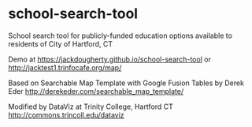 school-search-tool
==================

School search tool for publicly-funded education options available to residents of City of Hartford, CT

Demo at https://jackdougherty.github.io/school-search-tool or http://jacktest1.trinfocafe.org/map/

Based on Searchable Map Template with Google Fusion Tables by Derek Eder http://derekeder.com/searchable_map_template/

Modified by DataViz at Trinity College, Hartford CT http://commons.trincoll.edu/dataviz
